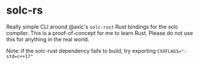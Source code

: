 # solc-rs

Really simple CLI around @axic's `solc-rust` Rust bindings for the solc compiler. This is a proof-of-concept for me to learn Rust. Please do not use this for anything in the real world.

Note: if the solc-rust dependency fails to build, try exporting `CXXFLAGS="-std=c++17"`